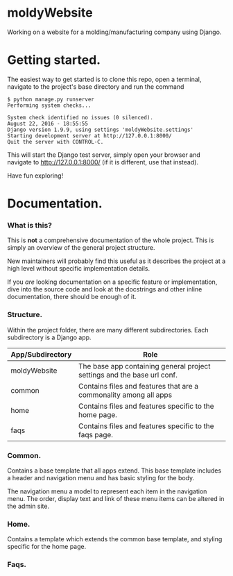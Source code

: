 # moldyWebsite

Working on a website for a molding/manufacturing company using Django.



# Getting started.

The easiest way to get started is to clone this repo, open a terminal, navigate to
the project's base directory and run the command

    $ python manage.py runserver
    Performing system checks...

    System check identified no issues (0 silenced).
    August 22, 2016 - 18:55:55
    Django version 1.9.9, using settings 'moldyWebsite.settings'
    Starting development server at http://127.0.0.1:8000/
    Quit the server with CONTROL-C.

This will start the Django test server, simply open your browser and navigate to
http://127.0.0.1:8000/ (if it is different, use that instead).

Have fun exploring!



# Documentation.

### What is this?

This is **not** a comprehensive documentation of the whole project. This is simply an overview of the general project structure.

New maintainers will probably find this useful as it describes the project at a high level without specific implementation details.

If you *are* looking documentation on a specific feature or implementation, dive into the source code and look at the docstrings and other inline documentation, there should be enough of it.

### Structure.

Within the project folder, there are many different subdirectories. Each subdirectory is a Django app.

App/Subdirectory | Role
-----------------|------
moldyWebsite     | The base app containing general project settings and the base url conf.
common           | Contains files and features that are a commonality among all apps
home             | Contains files and features specific to the home page.
faqs             | Contains files and features specific to the faqs page.

### Common.

Contains a base template that all apps extend. This base template includes a header and navigation menu and has basic styling for the body.

The navigation menu a model to represent each item in the navigation menu. The order, display text and link of these menu items can be altered in the admin site.

### Home.

Contains a template which extends the common base template, and styling specific for the home page.

### Faqs.
